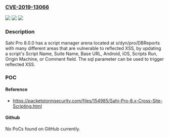 ### [CVE-2019-13066](https://cve.mitre.org/cgi-bin/cvename.cgi?name=CVE-2019-13066)
![](https://img.shields.io/static/v1?label=Product&message=n%2Fa&color=blue)
![](https://img.shields.io/static/v1?label=Version&message=n%2Fa&color=blue)
![](https://img.shields.io/static/v1?label=Vulnerability&message=n%2Fa&color=brighgreen)

### Description

Sahi Pro 8.0.0 has a script manager arena located at _s_/dyn/pro/DBReports with many different areas that are vulnerable to reflected XSS, by updating a script's Script Name, Suite Name, Base URL, Android, iOS, Scripts Run, Origin Machine, or Comment field. The sql parameter can be used to trigger reflected XSS.

### POC

#### Reference
- https://packetstormsecurity.com/files/154985/Sahi-Pro-8.x-Cross-Site-Scripting.html

#### Github
No PoCs found on GitHub currently.

